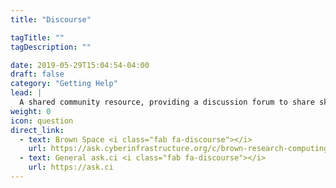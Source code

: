 ```yaml
---
title: "Discourse"

tagTitle: ""
tagDescription: ""

date: 2019-05-29T15:04:54-04:00
draft: false
category: "Getting Help"
lead: |
  A shared community resource, providing a discussion forum to share skills, knowledge and interests through ongoing conversation. Brown has its own category for Brown specific questions, to be answered by participants. For more general questions or discussion topics about research computing, there are other categories that are not institution specific, where feedback may be provided by users from any of the participating institutions.
weight: 0
icon: question
direct_link:
  - text: Brown Space <i class="fab fa-discourse"></i>
    url: https://ask.cyberinfrastructure.org/c/brown-research-computing
  - text: General ask.ci <i class="fab fa-discourse"></i>
    url: https://ask.ci
---
```

